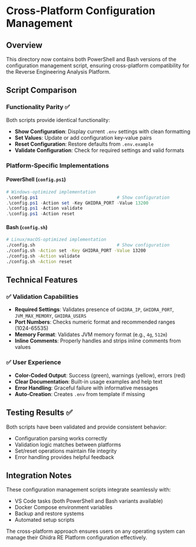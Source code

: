 # Cross-Platform Configuration Management

## Overview
This directory now contains both PowerShell and Bash versions of the configuration management script, ensuring cross-platform compatibility for the Reverse Engineering Analysis Platform.

## Script Comparison

### Functionality Parity ✅
Both scripts provide identical functionality:
- **Show Configuration**: Display current `.env` settings with clean formatting
- **Set Values**: Update or add configuration key-value pairs  
- **Reset Configuration**: Restore defaults from `.env.example`
- **Validate Configuration**: Check for required settings and valid formats

### Platform-Specific Implementations

#### PowerShell (`config.ps1`)
```powershell
# Windows-optimized implementation
.\config.ps1                              # Show configuration
.\config.ps1 -Action set -Key GHIDRA_PORT -Value 13200
.\config.ps1 -Action validate
.\config.ps1 -Action reset
```

#### Bash (`config.sh`)  
```bash
# Linux/macOS-optimized implementation
./config.sh                               # Show configuration  
./config.sh -Action set -Key GHIDRA_PORT -Value 13200
./config.sh -Action validate
./config.sh -Action reset
```

## Technical Features

### ✅ Validation Capabilities
- **Required Settings**: Validates presence of `GHIDRA_IP`, `GHIDRA_PORT`, `JVM_MAX_MEMORY`, `GHIDRA_USERS`
- **Port Numbers**: Checks numeric format and recommended ranges (1024-65535)
- **Memory Format**: Validates JVM memory format (e.g., `4g`, `512m`)
- **Inline Comments**: Properly handles and strips inline comments from values

### ✅ User Experience  
- **Color-Coded Output**: Success (green), warnings (yellow), errors (red)
- **Clear Documentation**: Built-in usage examples and help text
- **Error Handling**: Graceful failure with informative messages
- **Auto-Creation**: Creates `.env` from template if missing

## Testing Results ✅

Both scripts have been validated and provide consistent behavior:
- Configuration parsing works correctly
- Validation logic matches between platforms
- Set/reset operations maintain file integrity
- Error handling provides helpful feedback

## Integration Notes

These configuration management scripts integrate seamlessly with:
- VS Code tasks (both PowerShell and Bash variants available)
- Docker Compose environment variables
- Backup and restore systems
- Automated setup scripts

The cross-platform approach ensures users on any operating system can manage their Ghidra RE Platform configuration effectively.
